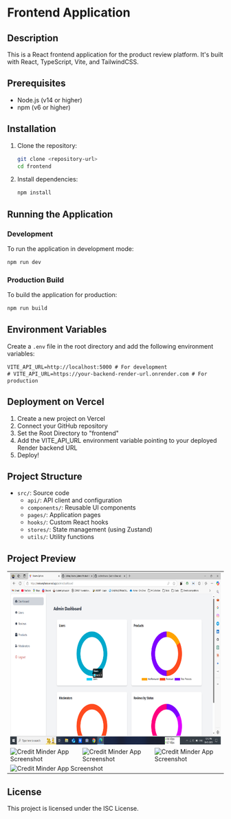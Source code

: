 # Frontend Application

## Description

This is a React frontend application for the product review platform. It's built with React, TypeScript, Vite, and TailwindCSS.

## Prerequisites

- Node.js (v14 or higher)
- npm (v6 or higher)

## Installation

1. Clone the repository:

   ```sh
   git clone <repository-url>
   cd frontend
   ```

2. Install dependencies:

   ```sh
   npm install
   ```

## Running the Application

### Development

To run the application in development mode:

```sh
npm run dev
```

### Production Build

To build the application for production:

```sh
npm run build
```

## Environment Variables

Create a `.env` file in the root directory and add the following environment variables:

```
VITE_API_URL=http://localhost:5000 # For development
# VITE_API_URL=https://your-backend-render-url.onrender.com # For production
```

## Deployment on Vercel

1. Create a new project on Vercel
2. Connect your GitHub repository
3. Set the Root Directory to "frontend"
4. Add the VITE_API_URL environment variable pointing to your deployed Render backend URL
5. Deploy!

## Project Structure

- `src/`: Source code
  - `api/`: API client and configuration
  - `components/`: Reusable UI components
  - `pages/`: Application pages
  - `hooks/`: Custom React hooks
  - `stores/`: State management (using Zustand)
  - `utils/`: Utility functions

## Project Preview

<table>
   <tr>
    <td colspan="3"><img src="/screenshot/Screenshot (268).png" alt="Credit Minder App Screenshot" width="800" height="400"></td>
  </tr>
  <tr>
    <td><img src="/preview/m.jpg" alt="Credit Minder App Screenshot" width="300" height="600"></td>
    <td><img src="/preview/mobile_preview_2.jpg" alt="Credit Minder App Screenshot" width="300" height="600"></td>
    <td><img src="/preview/mobile_preview_3.jpg" alt="Credit Minder App Screenshot" width="300" height="600"></td>
  </tr>
    
  <tr>
    <td colspan="3"><img src="/preview/web_preview_2.png" alt="Credit Minder App Screenshot" width="800" height="400"></td>
  </tr>
  <tr>

</table>

## License

This project is licensed under the ISC License.
